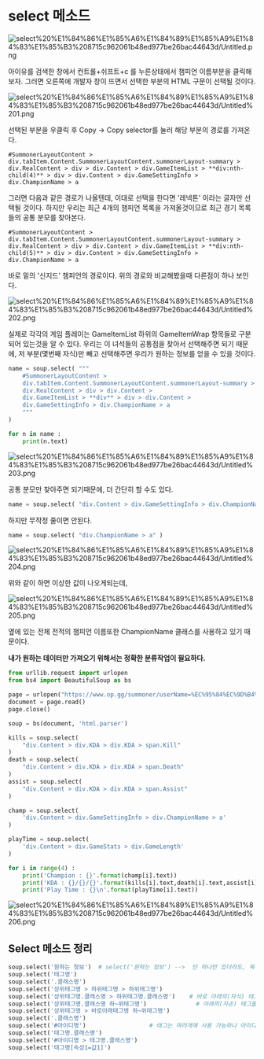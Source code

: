 # select 메소드

![select%20%E1%84%86%E1%85%A6%E1%84%89%E1%85%A9%E1%84%83%E1%85%B3%208715c962061b48ed977be26bac44643d/Untitled.png](select/Untitled.png)

아이유를 검색한 창에서 컨트롤+쉬프트+c 를 누른상태에서 챔피언 이름부분을 클릭해보자. 그러면 오른쪽에 개발자 창이 뜨면서 선택한 부분의 HTML 구문이 선택될 것이다. 

![select%20%E1%84%86%E1%85%A6%E1%84%89%E1%85%A9%E1%84%83%E1%85%B3%208715c962061b48ed977be26bac44643d/Untitled%201.png](select/Untitled%201.png)

선택된 부분을 우클릭 후 Copy → Copy selector를 눌러 해당 부분의 경로를 가져온다.

`#SummonerLayoutContent > div.tabItem.Content.SummonerLayoutContent.summonerLayout-summary > div.RealContent > div > div.Content > div.GameItemList > **div:nth-child(4)** > div > div.Content > div.GameSettingInfo > div.ChampionName > a`

그러면 다음과 같은 경로가 나올텐데, 이대로 선택을 한다면 '레넥톤' 이라는 글자만 선택될 것이다. 하지만 우리는 최근 4개의 챔피언 목록을 가져올것이므로 최근 경기 목록들의 공통 분모를 찾아본다.

`#SummonerLayoutContent > div.tabItem.Content.SummonerLayoutContent.summonerLayout-summary > div.RealContent > div > div.Content > div.GameItemList > **div:nth-child(5)** > div > div.Content > div.GameSettingInfo > div.ChampionName > a`

바로 밑의 '신지드' 챔피언의 경로이다. 위의 경로와 비교해봤을때 다른점이 하나 보인다.

![select%20%E1%84%86%E1%85%A6%E1%84%89%E1%85%A9%E1%84%83%E1%85%B3%208715c962061b48ed977be26bac44643d/Untitled%202.png](select/Untitled%202.png)

실제로 각각의 게임 플레이는 GameItemList 하위의 GameItemWrap 항목들로 구분되어 있는것을 알 수 있다. 우리는 이 녀석들의 공통점을 찾아서 선택해주면 되기 때문에, 저 부분(몇번째 자식)만 빼고 선택해주면 우리가 원하는 정보를 얻을 수 있을 것이다. 

```python
name = soup.select( """
    #SummonerLayoutContent >
    div.tabItem.Content.SummonerLayoutContent.summonerLayout-summary >
    div.RealContent > div > div.Content >
    div.GameItemList > **div** > div > div.Content >
    div.GameSettingInfo > div.ChampionName > a
    """
)

for n in name :
    print(n.text)
```

![select%20%E1%84%86%E1%85%A6%E1%84%89%E1%85%A9%E1%84%83%E1%85%B3%208715c962061b48ed977be26bac44643d/Untitled%203.png](select/Untitled%203.png)

공통 분모만 찾아주면 되기때문에, 더 간단히 할 수도 있다.

```python
name = soup.select( "div.Content > div.GameSettingInfo > div.ChampionName > a" )
```

하지만  무작정 줄이면 안된다.

```python
name = soup.select( "div.ChampionName > a" )
```

![select%20%E1%84%86%E1%85%A6%E1%84%89%E1%85%A9%E1%84%83%E1%85%B3%208715c962061b48ed977be26bac44643d/Untitled%204.png](select/Untitled%204.png)

위와 같이 하면 이상한 값이 나오게되는데,

![select%20%E1%84%86%E1%85%A6%E1%84%89%E1%85%A9%E1%84%83%E1%85%B3%208715c962061b48ed977be26bac44643d/Untitled%205.png](select/Untitled%205.png)

옆에 있는 전체 전적의 챔피언 이름또한 ChampionName 클래스를 사용하고 있기 때문이다. 

**내가 원하는 데이터만 가져오기 위해서는 정확한 분류작업이 필요하다.**

```python
from urllib.request import urlopen
from bs4 import BeautifulSoup as bs

page = urlopen("https://www.op.gg/summoner/userName=%EC%95%84%EC%9D%B4%EC%9C%A0")
document = page.read()
page.close()

soup = bs(document, 'html.parser')

kills = soup.select(
    "div.Content > div.KDA > div.KDA > span.Kill"
)
death = soup.select(
    "div.Content > div.KDA > div.KDA > span.Death"
)
assist = soup.select(
    "div.Content > div.KDA > div.KDA > span.Assist"
)

champ = soup.select(
    'div.Content > div.GameSettingInfo > div.ChampionName > a'
)

playTime = soup.select(
    'div.Content > div.GameStats > div.GameLength'
)

for i in range(4) : 
    print('Champion : {}'.format(champ[i].text))
    print('KDA : {}/{}/{}'.format(kills[i].text,death[i].text,assist[i].text))
    print('Play Time : {}\n'.format(playTime[i].text))
```

![select%20%E1%84%86%E1%85%A6%E1%84%89%E1%85%A9%E1%84%83%E1%85%B3%208715c962061b48ed977be26bac44643d/Untitled%206.png](select/Untitled%206.png)

## Select 메소드 정리

```python
soup.select('원하는 정보')  # select('원하는 정보') -->  단 하나만 있더라도, 복수 가능한 형태로 되어있음
soup.select('태그명')
soup.select('.클래스명')
soup.select('상위태그명 > 하위태그명 > 하위태그명')
soup.select('상위태그명.클래스명 > 하위태그명.클래스명')    # 바로 아래의(자식) 태그를 선택시에는 > 기호를 사용
soup.select('상위태그명.클래스명 하~위태그명')              # 아래의(자손) 태그를 선택시에는   띄어쓰기 사용
soup.select('상위태그명 > 바로아래태그명 하~위태그명')     
soup.select('.클래스명')
soup.select('#아이디명')                  # 태그는 여러개에 사용 가능하나 아이디는 한번만 사용 가능함! ==> 선택하기 좋음
soup.select('태그명.클래스명')
soup.select('#아이디명 > 태그명.클래스명')
soup.select('태그명[속성1=값1]')
```